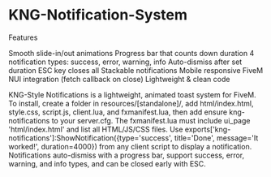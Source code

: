# KNG-Notification-System
Features

Smooth slide-in/out animations
Progress bar that counts down duration
4 notification types: success, error, warning, info
Auto-dismiss after set duration
ESC key closes all
Stackable notifications
Mobile responsive
FiveM NUI integration (fetch callback on close)
Lightweight & clean code


KNG-Style Notifications is a lightweight, animated toast system for FiveM. To install, create a folder in resources/[standalone]/, add html/index.html, style.css, script.js, client.lua, and fxmanifest.lua, then add ensure kng-notifications to your server.cfg. The fxmanifest.lua must include ui_page 'html/index.html' and list all HTML/JS/CSS files. Use exports['kng-notifications']:ShowNotification({type='success', title='Done', message='It worked!', duration=4000}) from any client script to display a notification. Notifications auto-dismiss with a progress bar, support success, error, warning, and info types, and can be closed early with ESC. 
